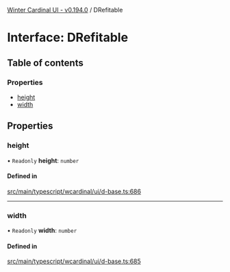 [Winter Cardinal UI - v0.194.0](../index.md) / DRefitable

# Interface: DRefitable

## Table of contents

### Properties

- [height](DRefitable.md#height)
- [width](DRefitable.md#width)

## Properties

### height

• `Readonly` **height**: `number`

#### Defined in

[src/main/typescript/wcardinal/ui/d-base.ts:686](https://github.com/winter-cardinal/winter-cardinal-ui/blob/v0.194.0/src/main/typescript/wcardinal/ui/d-base.ts#L686)

___

### width

• `Readonly` **width**: `number`

#### Defined in

[src/main/typescript/wcardinal/ui/d-base.ts:685](https://github.com/winter-cardinal/winter-cardinal-ui/blob/v0.194.0/src/main/typescript/wcardinal/ui/d-base.ts#L685)
